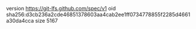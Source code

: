 version https://git-lfs.github.com/spec/v1
oid sha256:d3cb236a2cde46851378603aa4cab2ee1ff0734778855f2285d4661a30da4cca
size 5167
